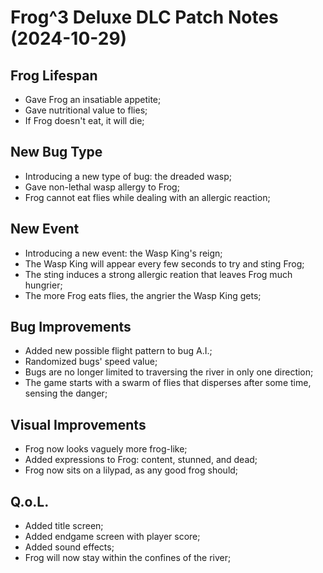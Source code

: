 # Frog^3 Deluxe DLC Patch Notes (2024-10-29)

## Frog Lifespan
- Gave Frog an insatiable appetite;
- Gave nutritional value to flies;
- If Frog doesn't eat, it will die;

## New Bug Type
- Introducing a new type of bug: the dreaded wasp;
- Gave non-lethal wasp allergy to Frog;
- Frog cannot eat flies while dealing with an allergic reaction;

## New Event
- Introducing a new event: the Wasp King's reign;
- The Wasp King will appear every few seconds to try and sting Frog;
- The sting induces a strong allergic reation that leaves Frog much hungrier;
- The more Frog eats flies, the angrier the Wasp King gets;

## Bug Improvements
- Added new possible flight pattern to bug A.I.;
- Randomized bugs' speed value;
- Bugs are no longer limited to traversing the river in only one direction;
- The game starts with a swarm of flies that disperses after some time, sensing the danger;

## Visual Improvements
- Frog now looks vaguely more frog-like;
- Added expressions to Frog: content, stunned, and dead;
- Frog now sits on a lilypad, as any good frog should;

## Q.o.L.
- Added title screen;
- Added endgame screen with player score;
- Added sound effects;
- Frog will now stay within the confines of the river;